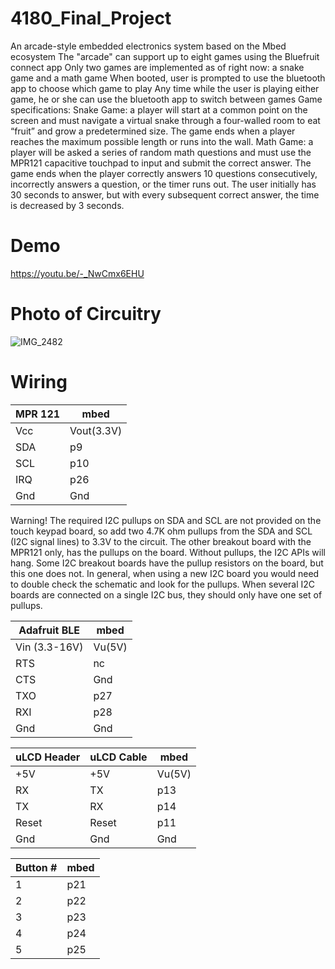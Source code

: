 # 4180_Final_Project
An arcade-style embedded electronics system based on the Mbed ecosystem
The "arcade" can support up to eight games using the Bluefruit connect app
Only two games are implemented as of right now: a snake game and a math game
When booted, user is prompted to use the bluetooth app to choose which game to play
Any time while the user is playing either game, he or she can use the bluetooth app to switch between games
Game specifications:
Snake Game: a player will start at a common point on the screen and must navigate a virtual snake through a four-walled room to eat “fruit” 
and grow a predetermined size. The game ends when a player reaches the maximum possible length or runs into the wall.
Math Game: a player will be asked a series of random math questions and must use the MPR121 capacitive touchpad to input and submit the correct answer. 
The game ends when the player correctly answers 10 questions consecutively, incorrectly answers a question, or the timer runs out. 
The user initially has 30 seconds to answer, but with every subsequent correct answer, the time is decreased by 3 seconds.

# Demo
https://youtu.be/-_NwCmx6EHU

# Photo of Circuitry
![IMG_2482](https://user-images.githubusercontent.com/96077867/146098311-afe2a833-7f93-4d71-95b2-a05a14a9faa4.jpg)

# Wiring
|    MPR 121    |      mbed     |
| ------------- | ------------- |
|      Vcc      |   Vout(3.3V)  |
|      SDA      |      p9       |
|      SCL      |      p10      |
|      IRQ      |      p26      |
|      Gnd      |      Gnd      |

Warning!
The required I2C pullups on SDA and SCL are not provided on the touch keypad board, so add two 4.7K ohm pullups from the SDA and SCL (I2C signal lines) to 3.3V to the circuit. The other breakout board with the MPR121 only, has the pullups on the board. Without pullups, the I2C APIs will hang. Some I2C breakout boards have the pullup resistors on the board, but this one does not. In general, when using a new I2C board you would need to double check the schematic and look for the pullups. When several I2C boards are connected on a single I2C bus, they should only have one set of pullups.


|  Adafruit BLE |      mbed     |
| ------------- | ------------- |
| Vin (3.3-16V) |     Vu(5V)    |
|      RTS      |      nc       |
|      CTS      |      Gnd      |
|      TXO      |      p27      |
|      RXI      |      p28      |
|      Gnd      |      Gnd      |


|  uLCD Header  |   uLCD Cable  |      mbed     |
| ------------- | ------------- | ------------- |
|      +5V      |      +5V      |     Vu(5V)    |
|      RX       |      TX       |      p13      |
|      TX       |      RX       |      p14      |
|     Reset     |     Reset     |      p11      |
|      Gnd      |      Gnd      |      Gnd      |


|   Button #    |      mbed     |
| ------------- | ------------- |
|       1       |      p21      |
|       2       |      p22      |
|       3       |      p23      |
|       4       |      p24      |
|       5       |      p25      |
